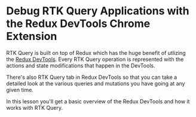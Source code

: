 # Debug RTK Query Applications with the Redux DevTools Chrome Extension

RTK Query is built on top of Redux which has the huge benefit of utlizing the [Redux DevTools](https://chrome.google.com/webstore/detail/redux-devtools/lmhkpmbekcpmknklioeibfkpmmfibljd?hl=en). Every RTK Query operation is represented with the actions and state modifications that happen in the DevTools.

There's also RTK Query tab in Redux DevTools so that you can take a detailed look at the various queries and mutations you have going at any given time.

In this lesson you'll get a basic overview of the Redux DevTools and how it works with RTK Query.
